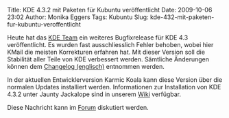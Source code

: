 Title: KDE 4.3.2 mit Paketen für Kubuntu veröffentlicht
Date: 2009-10-06 23:02
Author: Monika Eggers
Tags: Kubuntu
Slug: kde-432-mit-paketen-fur-kubuntu-veroffentlicht

Heute hat das [KDE Team](http://kde.org "http://kde.org") ein weiteres Bugfixrelease für KDE 4.3 veröffentlicht. Es wurden
fast ausschliesslich Fehler behoben, wobei hier KMail die meisten
Korrekturen erfahren hat. Mit dieser Version soll die Stabilität aller
Teile von KDE verbessert werden. Sämtliche Änderungen können dem
[Changelog
(englisch)](http://www.kde.org/announcements/changelogs/changelog4_3_1to4_3_2.php "http://www.kde.org/announcements/changelogs/changelog4_3_1to4_3_2.php") entnommen werden.


In der aktuellen Entwicklerversion Karmic Koala kann diese Version über
die normalen Updates installiert werden. Informationen zur Installation
von KDE 4.3.2 unter Jaunty Jackalope sind in unserem
[Wiki](http://wiki.kubuntu-de.org/Installation/Upgrade/Kubuntu_9.04_auf_KDE_4.3.2_aktualisieren "http://wiki.kubuntu-de.org/Installation/Upgrade/Kubuntu_9.04_auf_KDE_4.3.2_aktualisieren") verfügbar.


Diese Nachricht kann im
[Forum](http://forum.kubuntu-de.org/index.php?board=1.0 "http://forum.kubuntu-de.org/index.php?board=1.0") diskutiert werden.


<!--break--><!--break-->
